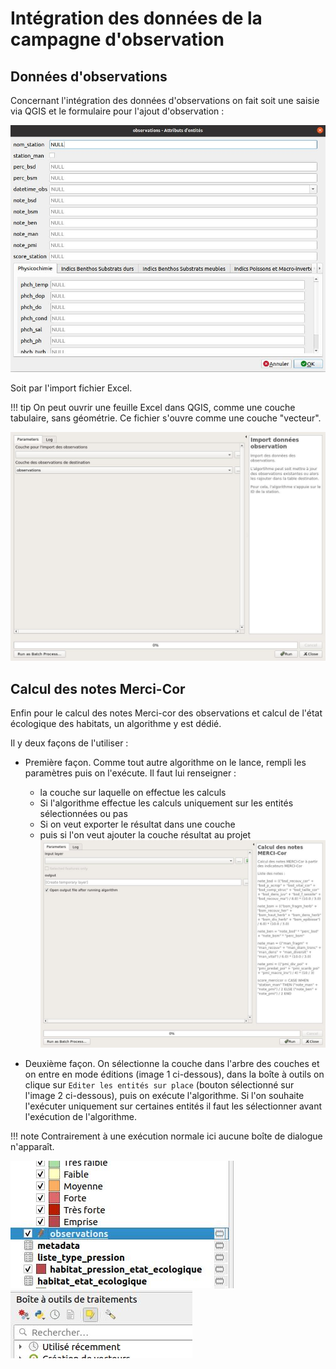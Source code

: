 # Intégration des données de la campagne d'observation

## Données d'observations

Concernant l'intégration des données d'observations on fait soit une saisie via QGIS et le formulaire 
pour l'ajout d'observation :

![form_observation](media/mercicor-form_observ.jpg)

Soit par l'import fichier Excel.

!!! tip
    On peut ouvrir une feuille Excel dans QGIS, comme une couche tabulaire, sans géométrie.
    Ce fichier s'ouvre comme une couche "vecteur".

![Import des données observations](../processing/mercicor-import_donnees_observation.jpg)

## Calcul des notes Merci-Cor

Enfin pour le calcul des notes Merci-cor des observations et calcul de l'état écologique des habitats, 
un algorithme y est dédié.

Il y deux façons de l'utiliser :

* Première façon. Comme tout autre algorithme on le lance, rempli les paramètres puis on l'exécute. Il faut lui renseigner :
    * la couche sur laquelle on effectue les calculs
    * Si l'algorithme effectue les calculs uniquement sur les entités sélectionnées ou pas
    * Si on veut exporter le résultat dans une couche
    * puis si l'on veut ajouter la couche résultat au projet
![calcul_notes](../processing/mercicor-calcul_notes.jpg)

* Deuxième façon. On sélectionne la couche dans l'arbre des couches et on entre en mode éditions (image 1 ci-dessous), dans la 
boîte à outils on clique sur `Editer les entités sur place` (bouton sélectionné sur l'image 2 ci-dessous), 
puis on exécute l'algorithme. Si l'on souhaite l'exécuter uniquement sur certaines entités il faut les 
sélectionner avant l'exécution de l'algorithme.

!!! note
    Contrairement à une exécution normale ici aucune boîte de dialogue n'apparaît.

![select_layer_tree](media/mercicor-select_layer.jpg) ![edit_in_place](media/mercicor-edit_in_place.jpg)
